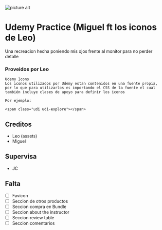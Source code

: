 ![picture alt](https://raw.githubusercontent.com/codellege/udemy-responsive/master/UdemyPreview.png)

# Udemy Practice (Miguel ft los iconos de Leo)

Una recreacion hecha poniendo mis ojos frente al monitor para no perder detalle

### Proveidos por Leo

```
Udemy Icons 
Los iconos utilizados por Udemy estan contenidos en una fuente propia,
por lo que para utilizarlos es importando el CSS de la fuente el cual 
también incluye clases de apoyo para definir los iconos

Por ejemplo:

<span class="udi udi-explore"></span>
```
## Creditos

* Leo (assets)
* Miguel

## Supervisa
* JC


## Falta

- [ ] Favicon
- [ ] Seccion de otros productos
- [ ] Seccion compra en Bundle 
- [ ] Seccion about the instructor 
- [ ] Seccion review table
- [ ] Seccion comentarios
